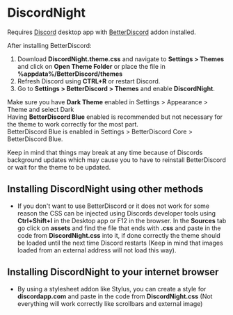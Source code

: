# DiscordNight

Requires [Discord](https://discordapp.com/) desktop app with [BetterDiscord](https://betterdiscord.net/home/) addon installed.

After installing BetterDiscord:
1. Download **DiscordNight.theme.css** and navigate to **Settings > Themes** and click on **Open Theme Folder** or place the file in **%appdata%/BetterDiscord/themes**
2. Refresh Discord using **CTRL+R** or restart Discord.
3. Go to **Settings > BetterDiscord > Themes** and enable **DiscordNight**.

Make sure you have **Dark Theme** enabled in Settings > Appearance > Theme and select Dark  
      Having **BetterDiscord Blue** enabled is recommended but not necessary for the theme to work correctly for the most part.  
      BetterDiscord Blue is enabled in Settings > BetterDiscord Core > BetterDiscord Blue.  

Keep in mind that things may break at any time because of Discords background updates which may cause you to have to reinstall BetterDiscord or wait for the theme to be updated.

## Installing DiscordNight using other methods
- If you don't want to use BetterDiscord or it does not work for some reason the CSS can be injected using Discords developer tools using **Ctrl+Shift+I** in the Desktop app or F12 in the browser. In the **Sources** tab go click on **assets** and find the file that ends with **.css** and paste in the code from **DiscordNight.css** into it, if done correctly the theme should be loaded until the next time Discord restarts (Keep in mind that images loaded from an external address will not load this way).

## Installing DiscordNight to your internet browser
- By using a stylesheet addon like Stylus, you can create a style for **discordapp.com** and paste in the code from **DiscordNight.css** (Not everything will work correctly like scrollbars and external image)
